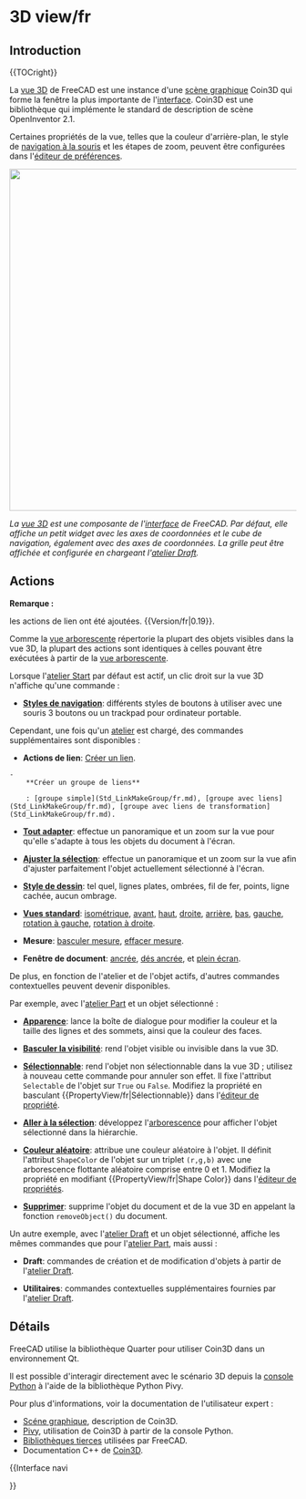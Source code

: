 # 3D view/fr



## Introduction


{{TOCright}}

La [vue 3D](3D_view/fr.md) de FreeCAD est une instance d'une [scène graphique](Scenegraph/fr.md) Coin3D qui forme la fenêtre la plus importante de l\'[interface](interface/fr.md). Coin3D est une bibliothèque qui implémente le standard de description de scène OpenInventor 2.1.

Certaines propriétés de la vue, telles que la couleur d\'arrière-plan, le style de [navigation à la souris](Mouse_navigation/fr.md) et les étapes de zoom, peuvent être configurées dans l\'[éditeur de préférences](Preferences_Editor/fr.md).

<img alt="" src=images/FreeCAD_3D_view.png  style="width:600px;">


*La [vue 3D](3D_view/fr.md) est une composante de l'[interface](interface/fr.md) de FreeCAD. Par défaut, elle affiche un petit widget avec les axes de coordonnées et le cube de navigation, également avec des axes de coordonnées. La grille peut être affichée et configurée en chargeant l'[atelier Draft](Draft_Workbench/fr.md).*

## Actions


**Remarque :**

les actions de lien ont été ajoutées. {{Version/fr|0.19}}.

Comme la [vue arborescente](tree_view/fr.md) répertorie la plupart des objets visibles dans la vue 3D, la plupart des actions sont identiques à celles pouvant être exécutées à partir de la [vue arborescente](tree_view/fr.md).

Lorsque l\'[atelier Start](Start_Workbench/fr.md) par défaut est actif, un clic droit sur la vue 3D n'affiche qu'une commande :

-    **[Styles de navigation](Mouse_navigation/fr.md)**: différents styles de boutons à utiliser avec une souris 3 boutons ou un trackpad pour ordinateur portable.

Cependant, une fois qu\'un [atelier](Workbenches/fr.md) est chargé, des commandes supplémentaires sont disponibles :

-    **Actions de lien**: [Créer un lien](Std_LinkMake/fr.md).

    -   
        **Créer un groupe de liens**
        
        : [groupe simple](Std_LinkMakeGroup/fr.md), [groupe avec liens](Std_LinkMakeGroup/fr.md), [groupe avec liens de transformation](Std_LinkMakeGroup/fr.md).

-    **[Tout adapter](Std_ViewFitAll/fr.md)**: effectue un panoramique et un zoom sur la vue pour qu\'elle s\'adapte à tous les objets du document à l\'écran.

-    **[Ajuster la sélection](Std_ViewFitSelection/fr.md)**: effectue un panoramique et un zoom sur la vue afin d'ajuster parfaitement l'objet actuellement sélectionné à l'écran.

-    **[Style de dessin](Std_DrawStyle/fr.md)**: tel quel, lignes plates, ombrées, fil de fer, points, ligne cachée, aucun ombrage.

-    **[Vues standard](Std_View_Menu/fr.md)**: [isométrique](Std_ViewIsometric/fr.md), [avant](Std_ViewFront/fr.md), [haut](Std_ViewTop/fr.md), [droite](Std_ViewRight/fr.md), [arrière](Std_ViewRear/fr.md), [bas](Std_ViewBottom/fr.md), [gauche](Std_ViewLeft/fr.md), [rotation à gauche](Std_ViewRotateLeft/fr.md), [rotation à droite](Std_ViewRotateRight/fr.md).

-    **Mesure**: [basculer mesure](View_Measure_Toggle_All/fr.md), [effacer mesure](View_Measure_Clear_All/fr.md).

-    **Fenêtre de document**: [ancrée](Std_ViewDockUndockFullscreen/fr.md), [dés ancrée](Std_ViewDockUndockFullscreen/fr.md), et [plein écran](Std_ViewDockUndockFullscreen/fr.md).

De plus, en fonction de l\'atelier et de l\'objet actifs, d\'autres commandes contextuelles peuvent devenir disponibles.

Par exemple, avec l\'[atelier Part](Part_Workbench/fr.md) et un objet sélectionné :

-    **[Apparence](Std_SetAppearance/fr.md)**: lance la boîte de dialogue pour modifier la couleur et la taille des lignes et des sommets, ainsi que la couleur des faces.

-    **[Basculer la visibilité](Std_ToggleVisibility/fr.md)**: rend l\'objet visible ou invisible dans la vue 3D.

-    **[Sélectionnable](Std_ToggleSelectability/fr.md)**: rend l'objet non sélectionnable dans la vue 3D ; utilisez à nouveau cette commande pour annuler son effet. Il fixe l\'attribut `Selectable` de l\'objet sur `True` ou `False`. Modifiez la propriété en basculant {{PropertyView/fr|Sélectionnable}} dans l\'[éditeur de propriété](property_editor/fr.md).

-    **[Aller à la sélection](Std_TreeSelection/fr.md)**: développez l\'[arborescence](tree_view/fr.md) pour afficher l\'objet sélectionné dans la hiérarchie.

-    **[Couleur aléatoire](Std_RandomColor/fr.md)**: attribue une couleur aléatoire à l\'objet. Il définit l\'attribut `ShapeColor` de l\'objet sur un triplet `(r,g,b)` avec une arborescence flottante aléatoire comprise entre 0 et 1. Modifiez la propriété en modifiant {{PropertyView/fr|Shape Color}} dans l\'[éditeur de propriétés](property_editor/fr.md).

-    **[Supprimer](Std_Delete/fr.md)**: supprime l\'objet du document et de la vue 3D en appelant la fonction `removeObject()` du document.

Un autre exemple, avec l\'[atelier Draft](Draft_Workbench/fr.md) et un objet sélectionné, affiche les mêmes commandes que pour l\'[atelier Part](Part_Workbench/fr.md), mais aussi :

-    **Draft**: commandes de création et de modification d\'objets à partir de l\'[atelier Draft](Draft_Workbench/fr.md).

-    **Utilitaires**: commandes contextuelles supplémentaires fournies par l\'[atelier Draft](Draft_Workbench/fr.md).

## Détails

FreeCAD utilise la bibliothèque Quarter pour utiliser Coin3D dans un environnement Qt.

Il est possible d\'interagir directement avec le scénario 3D depuis la [console Python](Python_console/fr.md) à l\'aide de la bibliothèque Python Pivy.

Pour plus d\'informations, voir la documentation de l\'utilisateur expert :

-   [Scéne graphique](Scenegraph/fr.md), description de Coin3D.
-   [Pivy](Pivy/fr.md), utilisation de Coin3D à partir de la console Python.
-   [Bibliothèques tierces](Third_Party_Libraries/fr.md) utilisées par FreeCAD.
-   Documentation C++ de [Coin3D](https://grey.colorado.edu/coin3d/index.html).


{{Interface navi

}} 
